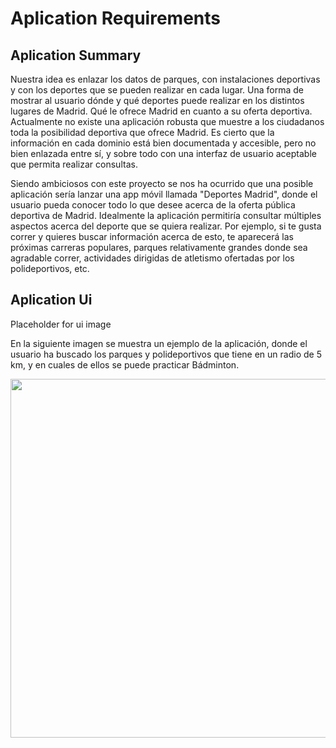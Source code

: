 # Aplication Requirements

## Aplication Summary

Nuestra idea es enlazar los datos de parques, con instalaciones deportivas y con los deportes que se pueden realizar en cada lugar. Una forma de mostrar al usuario dónde y qué deportes puede realizar en los distintos lugares de Madrid. Qué le ofrece Madrid en cuanto a su oferta deportiva. Actualmente no existe una aplicación robusta que muestre a los ciudadanos toda la posibilidad deportiva que ofrece Madrid. Es cierto que la información en cada dominio está bien documentada y accesible, pero no bien enlazada entre sí, y sobre todo con una interfaz de usuario aceptable que permita realizar consultas.

Siendo ambiciosos con este proyecto se nos ha ocurrido que una posible aplicación sería lanzar una app móvil llamada "Deportes Madrid", donde el usuario pueda conocer todo lo que desee acerca de la oferta pública deportiva de Madrid. Idealmente la aplicación permitiría consultar múltiples aspectos acerca del deporte que se quiera realizar. Por ejemplo, si te gusta correr y quieres buscar información acerca de esto, te aparecerá las próximas carreras populares, parques relativamente grandes donde sea agradable correr, actividades dirigidas de atletismo ofertadas por los polideportivos, etc. 

## Aplication Ui

Placeholder for ui image 

En la siguiente imagen se muestra un ejemplo de la aplicación, donde el usuario ha buscado los parques y polideportivos que tiene en un radio de 5 km, y en cuales de ellos se puede practicar Bádminton.

<img src="file:///C:/Users/gonza/Pictures/wallpapers/0005.jpg" title="" alt="" width="574">
